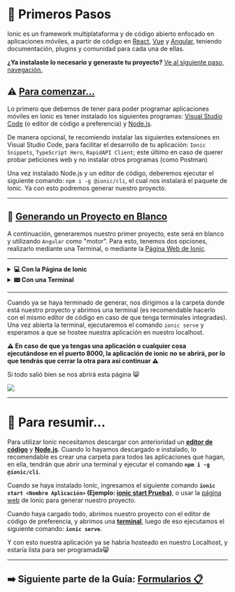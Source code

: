 # 🐾 Primeros Pasos

Ionic es un framework multiplataforma y de código abierto enfocado en aplicaciones móviles, a partir de código en [React](https://ionicframework.com/docs/react), [Vue](https://ionicframework.com/docs/vue/overview) y [Angular](https://ionicframework.com/docs/angular/overview), teniendo documentación, plugins y comunidad para cada una de ellas.

**¿Ya instalaste lo necesario y generaste tu proyecto?** [Ve al siguiente paso, navegación.](https://github.com/Alwexis/Utilidades/blob/main/Guias/Ionic/2.%20Navegacion.md)

## ⚠️ <u>Para comenzar...</u>

Lo primero que debemos de tener para poder programar aplicaciones móviles en Ionic es tener instalado los siguientes programas: [Visual Studio Code](https://code.visualstudio.com) (o editor de código a preferencia) y [Node.js](https://nodejs.org/es/).

De manera opcional, te recomiendo instalar las siguientes extensiones en Visual Studio Code, para facilitar el desarrollo de tu aplicación: `Ionic Snippets`, `TypeScript Hero`, `RapidAPI Client`; este último en caso de querer probar peticiones web y no instalar otros programas (como Postman)



Una vez instalado Node.js y un editor de código, deberemos ejecutar el siguiente comando: `npm i -g @ionic/cli`, el cual nos instalará el paquete de Ionic. Ya con esto podremos generar nuestro proyecto.



------

## 📱 <u>Generando un Proyecto en Blanco</u>

A continuación, generaremos nuestro primer proyecto, este será en blanco y utilizando `Angular` como "motor". Para esto, tenemos dos opciones, realizarlo mediante una Terminal, o mediante la [Página Web de Ionic](https://ionicframework.com/start#basics).

----

<details>
    <summary><b>💻 Con la Página de Ionic</b></summary>
	<p>
        En este caso, como no nos permite un proyecto en blanco, generaremos uno con un Menú. Haz click en la imagen para ver un vídeo.
        <a href="https://i.imgur.com/Uj4bb7U.mp4" target="_blank">
        <img style="width: 128vh; height: 64vh;" src="https://imgur.com/wPENeCc.png">
		</a>
    </p>
</details>


<details>
    <summary><b>📟 Con una Terminal</b></summary>
	<p>
        Lo ideal es que utilicen el comando dentro de la carpeta en la cual tendrán todos sus proyectos. Puede demorar bastante el crear un proyecto.
        Comando: <code>ionic start Prueba blank --type=angular</code> o <code>ionic start`</code>.
        <img src="https://imgur.com/npkbvnO.png">
        <br>
        <b>⚠️ Para terminar, debería de salir este mensajito. ⚠️</b>
        <br>
		<img style="margin-top:2vh;" src="https://imgur.com/QaEejMq.png">
        <b>⚠️ NO es necesario crear una cuenta en Ionic :) ⚠️</b>
    </p>
</details>


------

Cuando ya se haya terminado de generar, nos dirigimos a la carpeta donde está nuestro proyecto y abrimos una terminal (es recomendable hacerlo con el mismo editor de código en caso de que tenga terminales integradas). Una vez abierta la terminal, ejecutaremos el comando `ionic serve` y esperamos a que se hostee nuestra aplicación en nuestro localhost.

**⚠️ En caso de que ya tengas una aplicación o cualquier cosa ejecutándose en el puerto 8000, la aplicación de ionic no se abrirá, por lo que tendrás que cerrar la otra para así continuar ⚠️**

Si todo salió bien se nos abrirá esta página 😸

<img src="https://imgur.com/JJNi9yo.png">

------

# 📄 Para resumir...

Para utilizar Ionic necesitamos descargar con anterioridad un **<u>editor de código</u>** y **<u>Node.js</u>**. Cuando lo hayamos descargado e instalado, lo recomendable es crear una carpeta para todos las aplicaciones que hagan, en ella, tendrán que abrir una terminal y ejecutar el comando **`npm i -g @ionic/cli`**.

Cuando se haya instalado Ionic, ingresamos el siguiente comando **`ionic start <Nombre Aplicación>` (Ejemplo: <u>ionic start Prueba</u>)**, o usar la [página web](https://ionicframework.com/start#basics) de Ionic para generar nuestro proyecto.

Cuando haya cargado todo, abrimos nuestro proyecto con el editor de código de preferencia, y abrimos una **<u>terminal</u>**, luego de eso ejecutamos el siguiente comando: **`ionic serve`**.

Y con esto nuestra aplicación ya se habría hosteado en nuestro Localhost, y estaría lista para ser programada😸


------
## ➡️ **Siguiente parte de la Guía**: **[Formularios 📋](https://github.com/Alwexis/Utilidades/blob/main/Guias/Ionic/2.%20Formularios.md)**
